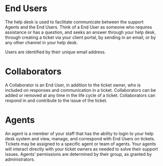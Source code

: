 # End Users

The help desk is used to facilitate communicate between the support Agents and the End Users. Think of a End User as someone who requires assistance or has a question, and seeks an answer through your help desk, through creating a ticket via your client portal, by sending in an email, or by any other channel in your help desk.

Users are identified by their unique email address.

# Collaborators

A Collaborator is an End User, in addition to the ticket owner, who is included on responses and communication in a ticket. Collaborators can be added or removed at any time in the life cycle of a ticket. Collaborators can respond in and contribute to the issue of the ticket.

# Agents

An agent is a member of your staff that has the ability to login to your help desk system and view, manage, and correspond with End Users on tickets. Tickets may be assigned to a specific agent or team of agents. Your agents will interact directly with your ticket owners as needed to solve their support issues. Agents’ permissions are determined by their group, as granted by administrators.
